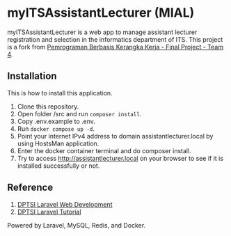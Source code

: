 # myITSAssistantLecturer (MIAL)
myITSAssistantLecturer is a web app to manage assistant lecturer registration and selection in the informatics department of ITS. This project is a fork from <a href="https://github.com/asteriskrin/pbkk-e-final-project">Pemrograman Berbasis Kerangka Kerja - Final Project - Team 4</a>.

## Installation
This is how to install this application.
1. Clone this repository.
2. Open folder /src and run `composer install`.
3. Copy .env.example to .env.
4. Run `docker compose up -d`.
5. Point your internet IPv4 address to domain assistantlecturer.local by using HostsMan application.
6. Enter the docker container terminal and do composer install.
6. Try to access http://assistantlecturer.local on your browser to see if it is installed successfully or not.

## Reference
1. <a href="https://github.com/dptsi/laravel-web-dev">DPTSI Laravel Web Development</a>
2. <a href="https://github.com/dptsi/laravel-tutorial">DPTSI Laravel Tutorial</a>

Powered by Laravel, MySQL, Redis, and Docker.
